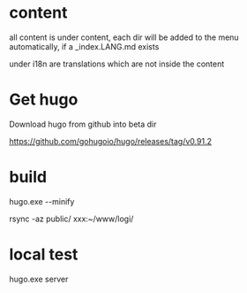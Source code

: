 # content

all content is under content, each dir will be added to the menu automatically, if a _index.LANG.md exists

under i18n are translations which are not inside the content

# Get hugo

Download hugo from github into beta dir

https://github.com/gohugoio/hugo/releases/tag/v0.91.2

# build

hugo.exe --minify

rsync -az public/ xxx:~/www/logi/

# local test

hugo.exe server